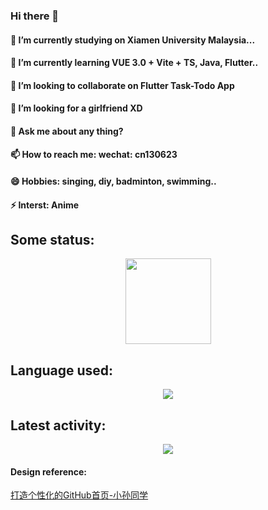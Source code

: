 ### Hi there 👋


#### 🔭 I’m currently studying on Xiamen University Malaysia...  
#### 🌱 I’m currently learning VUE 3.0 + Vite + TS, Java, Flutter..    
#### 👯 I’m looking to collaborate on Flutter Task-Todo App  
#### 🤔 I’m looking for a girlfriend XD  
#### 💬 Ask me about any thing?  
#### 📫 How to reach me: wechat: cn130623  
#### 😄 Hobbies: singing, diy, badminton, swimming..  
#### ⚡ Interst: Anime  

## Some status:
<div align="center"> <img height="137px" src="https://github-readme-stats.vercel.app/api?username=sun0225SUN&hide_title=true&hide_border=true&show_icons=trueline_height=21&text_color=000&icon_color=000&bg_color=0,ea6161,ffc64d,fffc4d,52fa5a&theme=graywhite" /> </div>


## Language used:
<div align="center"> <img src="https://github-readme-stats.vercel.app/api/top-langs/?username=sun0225SUN&hide_title=true&hide_border=true&layout=compact&langs_count=6&text_color=000&icon_color=fff&bg_color=0,52fa5a,4dfcff,c64dff&theme=graywhite" /> </div>

## Latest activity:
<div align="center"> <img src="https://activity-graph.herokuapp.com/graph?username=cn666278&theme=xcode" /> </div>


#### Design reference:
[打造个性化的GitHub首页-小孙同学](https://zhuanlan.zhihu.com/p/454597068)
